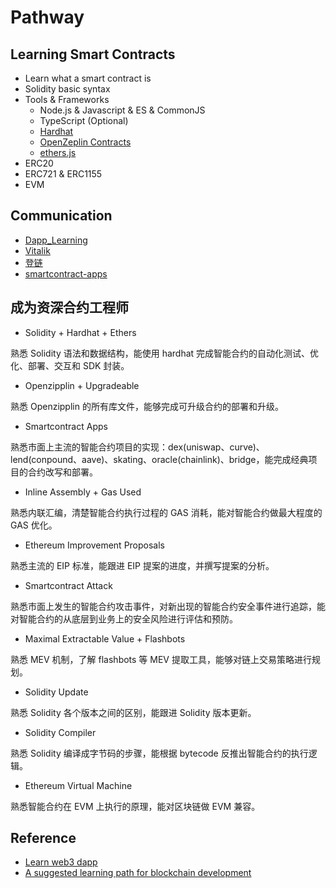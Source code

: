 # Pathway

## Learning Smart Contracts

- Learn what a smart contract is
- Solidity basic syntax
- Tools & Frameworks
  - Node.js & Javascript & ES & CommonJS
  - TypeScript (Optional)
  - [Hardhat](https://github.com/NomicFoundation/hardhat)
  - [OpenZeplin Contracts](https://docs.openzeppelin.com/contracts/4.x/)
  - [ethers.js](https://github.com/ethers-io/ethers.js)
- ERC20
- ERC721 & ERC1155
- EVM

## Communication

- [Dapp_Learning](https://twitter.com/Dapp_Learning)
- [Vitalik](https://twitter.com/VitalikButerin)
- [登链](https://learnblockchain.cn)
- [smartcontract-apps](https://github.com/33357/smartcontract-apps)

## 成为资深合约工程师

- Solidity + Hardhat + Ethers

熟悉 Solidity 语法和数据结构，能使用 hardhat 完成智能合约的自动化测试、优化、部署、交互和 SDK 封装。

- Openzipplin + Upgradeable

熟悉 Openzipplin 的所有库文件，能够完成可升级合约的部署和升级。

- Smartcontract Apps

熟悉市面上主流的智能合约项目的实现：dex(uniswap、curve)、lend(conpound、aave)、skating、oracle(chainlink)、bridge，能完成经典项目的合约改写和部署。

- Inline Assembly + Gas Used

熟悉内联汇编，清楚智能合约执行过程的 GAS 消耗，能对智能合约做最大程度的 GAS 优化。

- Ethereum Improvement Proposals

熟悉主流的 EIP 标准，能跟进 EIP 提案的进度，并撰写提案的分析。

- Smartcontract Attack

熟悉市面上发生的智能合约攻击事件，对新出现的智能合约安全事件进行追踪，能对智能合约的从底层到业务上的安全风险进行评估和预防。

- Maximal Extractable Value + Flashbots

熟悉 MEV 机制，了解 flashbots 等 MEV 提取工具，能够对链上交易策略进行规划。

- Solidity Update

熟悉 Solidity 各个版本之间的区别，能跟进 Solidity 版本更新。

- Solidity Compiler

熟悉 Solidity 编译成字节码的步骤，能根据 bytecode 反推出智能合约的执行逻辑。

- Ethereum Virtual Machine

熟悉智能合约在 EVM 上执行的原理，能对区块链做 EVM 兼容。

## Reference

- [Learn web3 dapp](https://github.com/figment-networks/learn-web3-dapp)
- [A suggested learning path for blockchain development](https://github.com/protofire/blockchain-learning-path)
